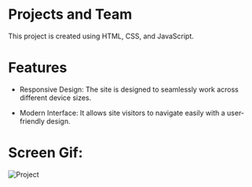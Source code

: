 # Projects and Team

This project is created using HTML, CSS, and JavaScript.

# Features

- Responsive Design: The site is designed to seamlessly work across different device sizes.

- Modern Interface: It allows site visitors to navigate easily with a user-friendly design.

# Screen Gif:
![Project](https://github.com/gurkanceylan41/Udemig-Project/assets/165313565/f9ac97b4-7f7b-4f5c-93e4-6e984f35eea8)
